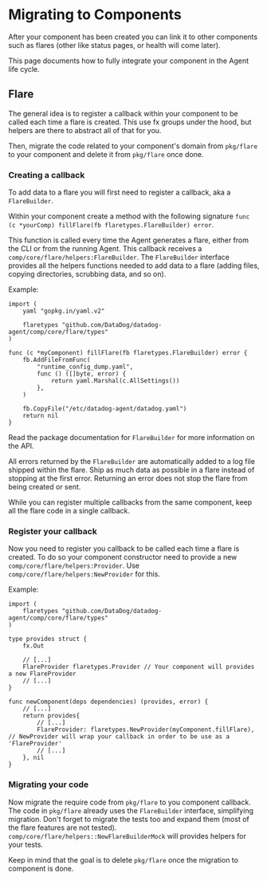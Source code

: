 # Migrating to Components

After your component has been created you can link it to other components such as flares (other like status pages, or health will come later).

This page documents how to fully integrate your component in the Agent life cycle.

## Flare

The general idea is to register a callback within your component to be called each time a flare is created. This use fx
groups under the hood, but helpers are there to abstract all of that for you.

Then, migrate the code related to your component's domain from `pkg/flare` to your component and delete it from `pkg/flare` once done.

### Creating a callback

To add data to a flare you will first need to register a callback, aka a `FlareBuilder`.

Within your component create a method with the following signature `func (c *yourComp) fillFlare(fb flaretypes.FlareBuilder) error`.

This function is called every time the Agent generates a flare, either from the CLI or from the running Agent. This
callback receives a `comp/core/flare/helpers:FlareBuilder`. The `FlareBuilder` interface provides all the
helpers functions needed to add data to a flare (adding files, copying directories, scrubbing data, and so on).

Example:

```golang
import (
	yaml "gopkg.in/yaml.v2"

	flaretypes "github.com/DataDog/datadog-agent/comp/core/flare/types"
)

func (c *myComponent) fillFlare(fb flaretypes.FlareBuilder) error {
	fb.AddFileFromFunc(
		"runtime_config_dump.yaml",
		func () ([]byte, error) {
			return yaml.Marshal(c.AllSettings())
		},
	)

	fb.CopyFile("/etc/datadog-agent/datadog.yaml")
	return nil
}
```

Read the package documentation for `FlareBuilder` for more information on the API.

All errors returned by the `FlareBuilder` are automatically added to a log file shipped within the flare. Ship as much
data as possible in a flare instead of stopping at the first error. Returning an error does not stop the flare from
being created or sent.

While you can register multiple callbacks from the same component, keep all the flare code in a single callback.

### Register your callback

Now you need to register you callback to be called each time a flare is created. To do so your component constructor
need to provide a new `comp/core/flare/helpers:Provider`. Use `comp/core/flare/helpers:NewProvider` for this.

Example:
```golang
import (
	flaretypes "github.com/DataDog/datadog-agent/comp/core/flare/types"
)

type provides struct {
	fx.Out

	// [...]
	FlareProvider flaretypes.Provider // Your component will provides a new FlareProvider
	// [...]
}

func newComponent(deps dependencies) (provides, error) {
	// [...]
	return provides{
		// [...]
		FlareProvider: flaretypes.NewProvider(myComponent.fillFlare), // NewProvider will wrap your callback in order to be use as a 'FlareProvider'
		// [...]
	}, nil
}
```

### Migrating your code

Now migrate the require code from `pkg/flare` to you component callback. The code in `pkg/flare` already uses the
`FlareBuilder` interface, simplifying migration. Don't forget to migrate the tests too and expand them (most of the
flare features are not tested). `comp/core/flare/helpers::NewFlareBuilderMock` will provides helpers for your tests.

Keep in mind that the goal is to delete `pkg/flare` once the migration to component is done.

